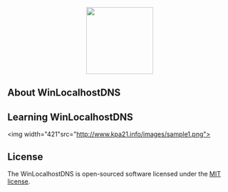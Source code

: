 <p align="center"><a href="https://laravel.com" target="_blank"><img width="150"src="http://www.kpa21.info/images/cloud.ico"></a></p>

## About WinLocalhostDNS


## Learning WinLocalhostDNS

<img width="421"src="http://www.kpa21.info/images/sample1.png">

## License

The WinLocalhostDNS is open-sourced software licensed under the [MIT license](http://opensource.org/licenses/MIT).
